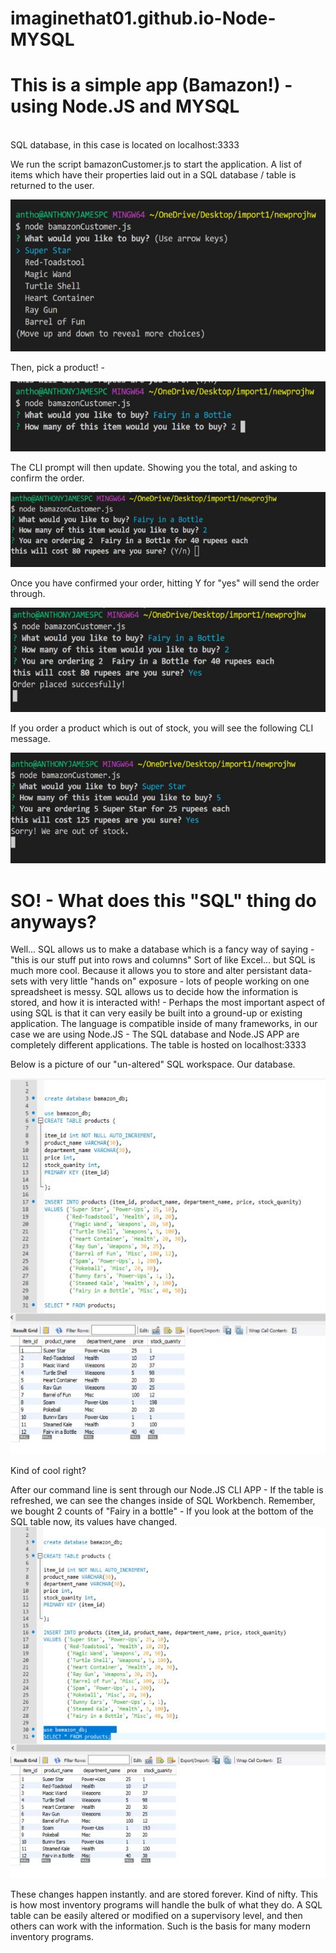 # imaginethat01.github.io-Node-MYSQL

<h1>This is a simple app (Bamazon!) - using Node.JS and MYSQL</h1>
<br>
SQL database, in this case is located on localhost:3333

We run the script bamazonCustomer.js to start the application. 
A list of items which have their properties laid out in a SQL database / table is returned to the user. 

<img src="projectphotos/firstscreen.jpg"> 
<br> 

Then, pick a product! - 

<img src="projectphotos/secondscreen.jpg">
<br>

The CLI prompt will then update. Showing you the total, and asking to confirm the order.

<img src="projectphotos/thirdscreen.jpg">

Once you have confirmed your order, hitting Y for "yes" will send the order through.

<img src="projectphotos/finalscreen.jpg">

If you order a product which is out of stock, you will see the following CLI message.

<img src="projectphotos/oos.jpg">
<br>

<h1>SO! - What does this "SQL" thing do anyways?</h1> 

Well... SQL allows us to make a database which is a fancy way of saying - "this is our stuff put into rows and columns" 
Sort of like Excel... but SQL is much more cool. Because it allows you to store and alter persistant data-sets with very little
"hands on" exposure - lots of people working on one spreadsheet is messy. SQL allows us to decide how the information is stored, and how
it is interacted with! - Perhaps the most important aspect of using SQL is that it can very easily be built into a ground-up or existing application. The language is compatible inside of many frameworks, in our case we are using Node.JS - The SQL database and Node.JS APP are completely different applications. The table is hosted on localhost:3333 

Below is a picture of our "un-altered" SQL workspace. Our database.

<img src="projectphotos/sqlscreen.jpg">

Kind of cool right? 

After our command line is sent through our Node.JS CLI APP - If the table is refreshed, we can see the changes inside of SQL Workbench.
Remember, we bought 2 counts of "Fairy in a bottle" - If you look at the bottom of the SQL table now, its values have changed. 
<br>
<img src="projectphotos/sqlconfirm.jpg">
<br>


These changes happen instantly. and are stored forever. Kind of nifty. This is how most inventory programs will handle the bulk of what they do. A SQL table can be easily altered or modified on a supervisory level, and then others can work with the information. Such is the basis for many modern inventory programs. 






